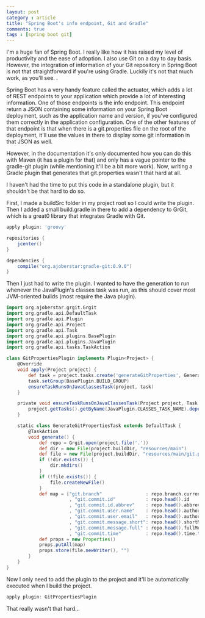 ```yaml
---
layout: post
category : article
title: "Spring Boot's info endpoint, Git and Gradle"
comments: true
tags : [spring boot git]
---
```


I'm a huge fan of Spring Boot. I really like how it has raised my level of productivity and the ease of adoption. I also use Git on a day to day basis. However, the integration of information of your Git repository in Spring Boot is not that straightforward if you're using Gradle. Luckily it's not that much work, as you'll see. <!--more-->.

Spring Boot has a very handy feature called the actuator, which adds a lot of REST endpoints to your application which provide a lot of interesting information. One of those endpoints is the info endpoint. This endpoint return a JSON containing some information on your Spring Boot deployment, such as the application name and version, if you've configured them correctly in the application configuration. One of the other features of that endpoint is that when there is a git.properties file on the root of the deployment, it'll use the values in there to display some git information in that JSON as well.

However, in the documentation it's only documented how you can do this with Maven (it has a plugin for that) and only has a vague pointer to the gradle-git plugin (while mentioning it'll be a bit more work). Now, writing a Gradle plugin that generates that git.properties wasn't that hard at all. 

I haven't had the time to put this code in a standalone plugin, but it shouldn't be that hard to do so.

First, I made a buildSrc folder in my project root so I could write the plugin. Then I added a small build.gradle in there to add a dependency to GrGit, which is a great0 library that integrates Gradle with Git.

``` groovy
apply plugin: 'groovy'

repositories {
    jcenter()
}

dependencies {
    compile("org.ajoberstar:gradle-git:0.9.0")
}
``` 

Then I just had to write the plugin. I wanted to have the generation to run whenever the JavaPlugin's classes task was run, as this should cover most JVM-oriented builds (most require the Java plugin).

``` groovy
import org.ajoberstar.grgit.Grgit
import org.gradle.api.DefaultTask
import org.gradle.api.Plugin
import org.gradle.api.Project
import org.gradle.api.Task
import org.gradle.api.plugins.BasePlugin
import org.gradle.api.plugins.JavaPlugin
import org.gradle.api.tasks.TaskAction

class GitPropertiesPlugin implements Plugin<Project> {
    @Override
    void apply(Project project) {
        def task = project.tasks.create('generateGitProperties', GenerateGitPropertiesTask)
        task.setGroup(BasePlugin.BUILD_GROUP)
        ensureTaskRunsOnJavaClassesTask(project, task)
    }

    private void ensureTaskRunsOnJavaClassesTask(Project project, Task task) {
        project.getTasks().getByName(JavaPlugin.CLASSES_TASK_NAME).dependsOn(task)
    }

    static class GenerateGitPropertiesTask extends DefaultTask {
        @TaskAction
        void generate() {
            def repo = Grgit.open(project.file('.'))
            def dir = new File(project.buildDir, "resources/main")
            def file = new File(project.buildDir, "resources/main/git.properties")
            if (!dir.exists()) {
                dir.mkdirs()
            }
            if (!file.exists()) {
                file.createNewFile()
            }
            def map = ["git.branch"                : repo.branch.current.name
                       , "git.commit.id"           : repo.head().id
                       , "git.commit.id.abbrev"    : repo.head().abbreviatedId
                       , "git.commit.user.name"    : repo.head().author.name
                       , "git.commit.user.email"   : repo.head().author.email
                       , "git.commit.message.short": repo.head().shortMessage
                       , "git.commit.message.full" : repo.head().fullMessage
                       , "git.commit.time"         : repo.head().time.toString()]
            def props = new Properties()
            props.putAll(map)
            props.store(file.newWriter(), "")
        }
    }
}
``` 

Now I only need to add the plugin to the project and it'll be automatically executed when I build the project.

``` groovy
apply plugin: GitPropertiesPlugin
``` 

That really wasn't that hard...
